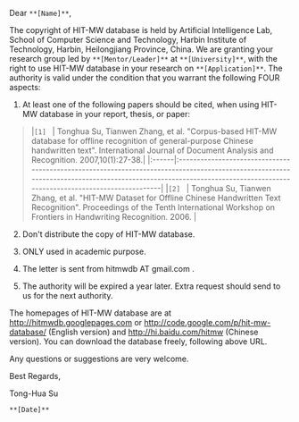 Dear `**[Name]**`,

The copyright of HIT-MW database is held by Artificial Intelligence Lab, School of Computer Science and Technology, Harbin Institute of Technology, Harbin, Heilongjiang Province, China. We are granting your research group led by `**[Mentor/Leader]**` at `**[University]**`, with the right to use HIT-MW database in your research on `**[Application]**`. The authority is valid under the condition that you warrant the following FOUR aspects:

1) At least one of the following papers should be cited, when using HIT-MW database in your report, thesis, or paper:
> |`[1] ` | Tonghua Su, Tianwen Zhang, et al. "Corpus-based HIT-MW database for offline recognition of general-purpose Chinese handwritten text". International Journal of Document Analysis and Recognition. 2007,10(1):27-38.|
|:------|:-------------------------------------------------------------------------------------------------------------------------------------------------------------------------------------------------------------------|
> |`[2] ` | Tonghua Su, Tianwen Zhang, et al. "HIT-MW Dataset for Offline Chinese Handwritten Text Recognition". Proceedings of the Tenth International Workshop on Frontiers in Handwriting Recognition. 2006.                |

2) Don't distribute the copy of HIT-MW database.

3) ONLY used in academic purpose.

4) The letter is sent from hitmwdb AT gmail.com .

5) The authority will be expired a year later. Extra request should send to us for the next authority.

The homepages of HIT-MW database are at http://hitmwdb.googlepages.com or http://code.google.com/p/hit-mw-database/ (English version) and http://hi.baidu.com/hitmw (Chinese version). You can download the database freely, following above URL.

Any questions or suggestions are very welcome.

Best Regards,

Tong-Hua Su

`**[Date]**`